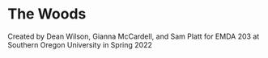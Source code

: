 # The Woods

Created by Dean Wilson, Gianna McCardell, and Sam Platt
for EMDA 203 at Southern Oregon University in Spring 2022